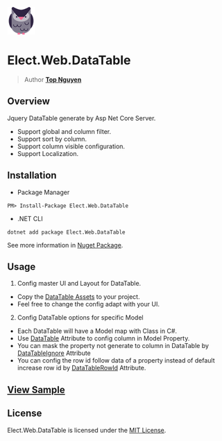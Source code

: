 ﻿![Logo](../../../Logo.png)
# Elect.Web.DataTable
> Author [**Top Nguyen**](http://topnguyen.net)

## Overview

Jquery DataTable generate by Asp Net Core Server.

- Support global and column filter.
- Support sort by column.
- Support column visible configuration.
- Support Localization.

## Installation
- Package Manager
```
PM> Install-Package Elect.Web.DataTable
```
- .NET CLI
```
dotnet add package Elect.Web.DataTable
```

See more information in [Nuget Package](https://www.nuget.org/packages/Elect.Web.DataTable/).

## Usage

1. Config master UI and Layout for DataTable.
  - Copy the [DataTable Assets](Assets/Sample.cshtml) to your project.
  - Feel free to change the config adapt with your UI.

2. Config DataTable options for specific Model
  - Each DataTable will have a Model map with Class in C#.
  - Use [DataTable](Attributes/DataTableAttribute.cs) Attribute to config column in Model Property.
  - You can mask the property not generate to column in DataTable by [DataTableIgnore](Attributes/DataTableIgnoreAttribute.cs) Attribute
  - You can config the row id follow data of a property instead of default increase row id by [DataTableRowId](Attributes/DataTableRowIdAttribute.cs) Attribute.

## [View Sample](../../../samples/Web/Elect.Sample.Web.DataTable/README.md)

## License
Elect.Web.DataTable is licensed under the [MIT License](../../../LICENSE).